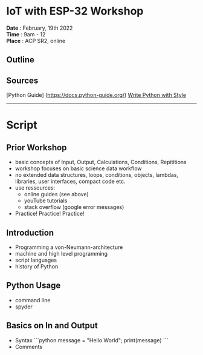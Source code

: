 # IoT with ESP-32 Workshop

**Date** : February, 19th 2022  
**Time** : 9am - 12  
**Place** : ACP SR2, online

## Outline


## Sources
[Python Guide] (https://docs.python-guide.org/)
[Write Python with Style](https://docs.python-guide.org/writing/style/)

---
# Script

## Prior Workshop
- basic concepts of Input, Output, Calculations, Conditions, Repititions
- workshop focuses on basic science data workflow
- no extended data structures, loops, conditions, objects, lambdas, libraries, user interfaces, compact code etc.
- use ressources:
  - online guides (see above)
  - youTube tutorials
  - stack overflow (google error messages)
- Practice! Practice! Practice!

## Introduction
- Programming a von-Neumann-architecture
- machine and high level programming
- script languages
- history of Python

## Python Usage
- command line
- spyder

## Basics on In and Output
- Syntax
´´´python
message = "Hello World";
print(message)
´´´
- Comments

